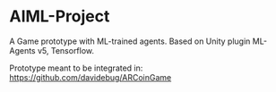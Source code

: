# AIML-Project
A Game prototype with ML-trained agents.
Based on Unity plugin ML-Agents v5, Tensorflow.

Prototype meant to be integrated in:
https://github.com/davidebug/ARCoinGame



